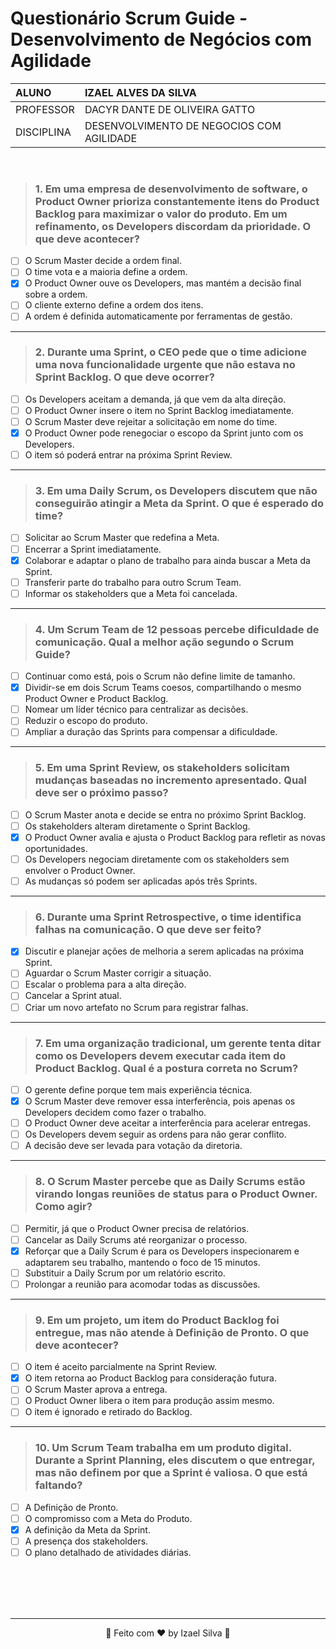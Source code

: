 # Questionário Scrum Guide -  Desenvolvimento de Negócios com Agilidade

|   ALUNO       |   IZAEL ALVES DA SILVA   |
|:---------------|:--------------------------|
|   PROFESSOR    |   DACYR DANTE DE OLIVEIRA GATTO          |
|   DISCIPLINA  |   DESENVOLVIMENTO DE NEGOCIOS COM AGILIDADE |

<br>

> ### 1. Em uma empresa de desenvolvimento de software, o Product Owner prioriza constantemente itens do Product Backlog para maximizar o valor do produto. Em um refinamento, os Developers discordam da prioridade. O que deve acontecer?

- [ ] O Scrum Master decide a ordem final.
- [ ] O time vota e a maioria define a ordem.
- [x] O Product Owner ouve os Developers, mas mantém a decisão final sobre a ordem.
- [ ] O cliente externo define a ordem dos itens.
- [ ] A ordem é definida automaticamente por ferramentas de gestão.

---
 
> ### 2. Durante uma Sprint, o CEO pede que o time adicione uma nova funcionalidade urgente que não estava no Sprint Backlog. O que deve ocorrer?  

- [ ] Os Developers aceitam a demanda, já que vem da alta direção.
- [ ] O Product Owner insere o item no Sprint Backlog imediatamente.
- [ ] O Scrum Master deve rejeitar a solicitação em nome do time.
- [x] O Product Owner pode renegociar o escopo da Sprint junto com os Developers.
- [ ] O item só poderá entrar na próxima Sprint Review.
 
---
 
> ### 3. Em uma Daily Scrum, os Developers discutem que não conseguirão atingir a Meta da Sprint. O que é esperado do time?  

- [ ] Solicitar ao Scrum Master que redefina a Meta.
- [ ] Encerrar a Sprint imediatamente.
- [x] Colaborar e adaptar o plano de trabalho para ainda buscar a Meta da Sprint.
- [ ] Transferir parte do trabalho para outro Scrum Team.
- [ ] Informar os stakeholders que a Meta foi cancelada.

---

>  ### 4. Um Scrum Team de 12 pessoas percebe dificuldade de comunicação. Qual a melhor ação segundo o Scrum Guide?  

- [ ] Continuar como está, pois o Scrum não define limite de tamanho.
- [x] Dividir-se em dois Scrum Teams coesos, compartilhando o mesmo Product Owner e Product Backlog.
- [ ] Nomear um líder técnico para centralizar as decisões.
- [ ] Reduzir o escopo do produto.
- [ ] Ampliar a duração das Sprints para compensar a dificuldade.

---

> ### 5. Em uma Sprint Review, os stakeholders solicitam mudanças baseadas no incremento apresentado. Qual deve ser o próximo passo?  

- [ ] O Scrum Master anota e decide se entra no próximo Sprint Backlog.
- [ ] Os stakeholders alteram diretamente o Sprint Backlog.
- [x] O Product Owner avalia e ajusta o Product Backlog para refletir as novas oportunidades.
- [ ] Os Developers negociam diretamente com os stakeholders sem envolver o Product Owner.
- [ ] As mudanças só podem ser aplicadas após três Sprints.

---

> ### 6. Durante uma Sprint Retrospective, o time identifica falhas na comunicação. O que deve ser feito?  

- [x] Discutir e planejar ações de melhoria a serem aplicadas na próxima Sprint.
- [ ] Aguardar o Scrum Master corrigir a situação.
- [ ] Escalar o problema para a alta direção.
- [ ] Cancelar a Sprint atual.
- [ ] Criar um novo artefato no Scrum para registrar falhas.

---

> ### 7. Em uma organização tradicional, um gerente tenta ditar como os Developers devem executar cada item do Product Backlog. Qual é a postura correta no Scrum?  

- [ ] O gerente define porque tem mais experiência técnica.
- [x] O Scrum Master deve remover essa interferência, pois apenas os Developers decidem como fazer o trabalho.
- [ ] O Product Owner deve aceitar a interferência para acelerar entregas.
- [ ] Os Developers devem seguir as ordens para não gerar conflito.
- [ ] A decisão deve ser levada para votação da diretoria.

---
 
> ### 8. O Scrum Master percebe que as Daily Scrums estão virando longas reuniões de status para o Product Owner. Como agir?  

- [ ] Permitir, já que o Product Owner precisa de relatórios.
- [ ] Cancelar as Daily Scrums até reorganizar o processo.
- [x] Reforçar que a Daily Scrum é para os Developers inspecionarem e adaptarem seu trabalho, mantendo o foco de 15 minutos.
- [ ] Substituir a Daily Scrum por um relatório escrito.
- [ ] Prolongar a reunião para acomodar todas as discussões.

---

> ### 9. Em um projeto, um item do Product Backlog foi entregue, mas não atende à Definição de Pronto. O que deve acontecer?  

- [ ] O item é aceito parcialmente na Sprint Review.
- [x] O item retorna ao Product Backlog para consideração futura.
- [ ] O Scrum Master aprova a entrega.
- [ ] O Product Owner libera o item para produção assim mesmo.
- [ ] O item é ignorado e retirado do Backlog.

---

> ### 10. Um Scrum Team trabalha em um produto digital. Durante a Sprint Planning, eles discutem o que entregar, mas não definem por que a Sprint é valiosa. O que está faltando?  

- [ ] A Definição de Pronto.
- [ ] O compromisso com a Meta do Produto.
- [x] A definição da Meta da Sprint.
- [ ] A presença dos stakeholders.
- [ ] O plano detalhado de atividades diárias.

<div align="center">
   <br>
   <br>
   <br>
   <br>
   <hr>
   👋 Feito com ❤️ by Izael Silva 👋
</div>